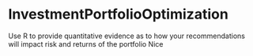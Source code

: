 # InvestmentPortfolioOptimization
Use R to provide quantitative evidence as to how your recommendations will impact risk and returns of the portfolio
Nice